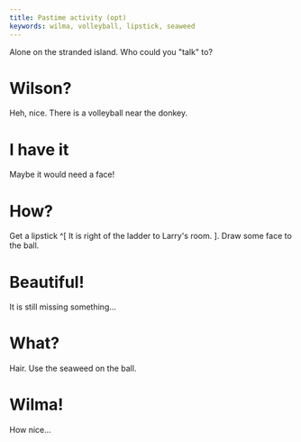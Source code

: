```yaml
---
title: Pastime activity (opt)
keywords: wilma, volleyball, lipstick, seaweed
---
```


Alone on the stranded island. Who could you "talk" to?

# Wilson?
Heh, nice. There is a volleyball near the donkey.

# I have it
Maybe it would need a face!

# How?
Get a lipstick ^[ It is right of the ladder to Larry's room. ]. Draw some face to the ball.

# Beautiful!
It is still missing something...

# What?
Hair. Use the seaweed on the ball.

# Wilma!
How nice...
